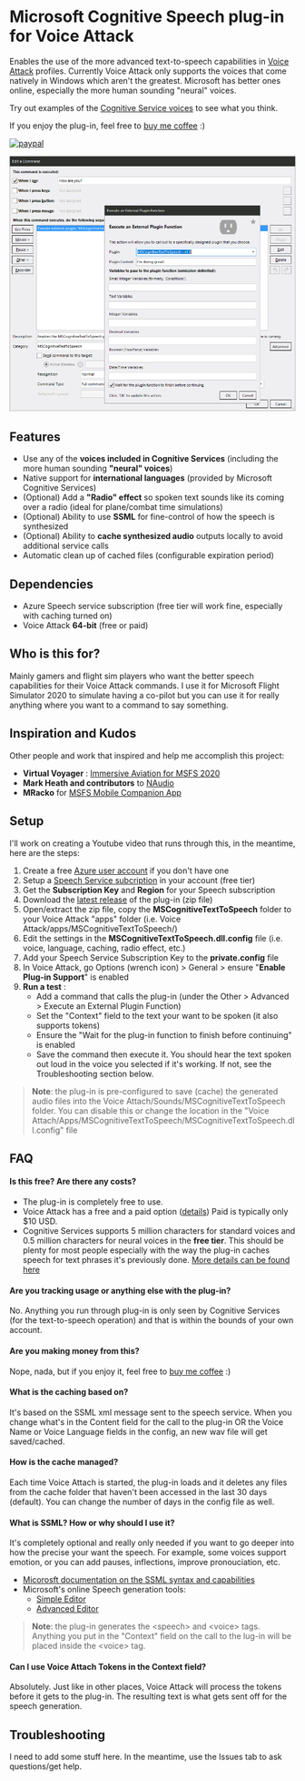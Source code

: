 ﻿# Microsoft Cognitive Speech plug-in for Voice Attack

Enables the use of the more advanced text-to-speech capabilities in [Voice Attack](https://voiceattack.com/) profiles.  Currently Voice Attack only supports the voices that come natively in Windows which aren't the greatest.   Microsoft has better ones online, especially the more human sounding "neural" voices.  

Try out examples of the [Cognitive Service voices](https://azure.microsoft.com/en-us/services/cognitive-services/text-to-speech/#features) to see what you think.

If you enjoy the plug-in, feel free to [buy me coffee](https://www.paypal.com/donate?hosted_button_id=ZEJ4UZGGSM9Q8) :)

[![paypal](https://www.paypalobjects.com/en_US/i/btn/btn_donateCC_LG.gif)](https://www.paypal.com/cgi-bin/webscr?cmd=_s-xclick&hosted_button_id=ZEJ4UZGGSM9Q8&source=url)

 ![Screen Capture](Content/screen-capture1.jpg)

## Features
- Use any of the **voices included in Cognitive Services** (including the more human sounding **"neural" voices**)
- Native support for **international languages** (provided by Microsoft Cognitive Services)
- (Optional) Add a **"Radio" effect** so spoken text sounds like its coming over a radio (ideal for plane/combat time simulations)
- (Optional) Ability to use **SSML** for fine-control of how the speech is synthesized 
- (Optional) Ability to **cache synthesized audio** outputs locally to avoid additional service calls
- Automatic clean up of cached files (configurable expiration period)

## Dependencies

- Azure Speech service subscription (free tier will work fine, especially with caching turned on)
- Voice Attack **64-bit** (free or paid)
  
## Who is this for?
Mainly gamers and flight sim players who want the better speech capabilities for their Voice Attack commands.  I use it for Microsoft Flight Simulator 2020 to simulate having a co-pilot but you can use it for really anything where you want to a command to say something.

## Inspiration and Kudos
Other people and work that inspired and help me accomplish this project:
- **Virtual Voyager** : [Immersive Aviation for MSFS 2020](https://www.youtube.com/watch?v=wQ5Ed-C_dbs)
- **Mark Heath and contributors** to [NAudio](https://github.com/naudio/NAudio) 
- **MRacko** for [MSFS Mobile Companion App](https://github.com/mracko/MSFS-Mobile-Companion-App)
  
## Setup

I'll work on creating a Youtube video that runs through this, in the meantime, here are the steps:

1. Create a free [Azure user account](https://docs.microsoft.com/en-us/azure/cognitive-services/speech-service/overview#try-the-speech-service-for-free) if you don't have one
2. Setup a [Speech Service subcription](https://docs.microsoft.com/en-us/azure/cognitive-services/speech-service/overview#try-the-speech-service-for-free) in your account (free tier)
3. Get the **Subscription Key** and **Region** for your Speech subscription
4. Download the [latest release](https://github.com/jamescl604/MSCognitiveSpeechForVoiceAttack/releases) of the plug-in (zip file)
5. Open/extract the zip file, copy the **MSCognitiveTextToSpeech** folder to your Voice Attack "apps" folder (i.e. Voice Attack/apps/MSCognitiveTextToSpeech/)
6. Edit the settings in the **MSCognitiveTextToSpeech.dll.config** file (i.e. voice, language, caching, radio effect, etc.) 
7. Add your Speech Service Subscription Key to the **private.config** file
8. In Voice Attack, go Options (wrench icon) > General >  ensure "**Enable Plug-in Support**" is enabled
9. **Run a test** :
   - Add a command that calls the plug-in (under the Other > Advanced > Execute an External Plugin Function)
   - Set the "Context" field to the text your want to be spoken (it also supports tokens)
   - Ensure the "Wait for the plug-in function to finish before continuing" is enabled
   - Save the command then execute it.  You should hear the text spoken out loud in the voice you selected if it's working.  If not, see the Troubleshooting section below.

>**Note**: the plug-in is pre-configured to save (cache) the generated audio files into the Voice Attach/Sounds/MSCognitiveTextToSpeech folder.  You can disable this or change the location in the "Voice Attach/Apps/MSCognitiveTextToSpeech/MSCognitiveTextToSpeech.dll.config" file

## FAQ

#### Is this free?  Are there any costs?
- The plug-in is completely free to use.  
- Voice Attack has a free and a paid option ([details](https://voiceattack.com/purchase.aspx)) Paid is typically only $10 USD.   
- Cognitive Services supports 5 million characters for standard voices and 0.5 million characters for neural voices in the **free tier**.  This should be plenty for most people especially with the way the plug-in caches speech for text phrases it's previously done.   [More details can be found here](https://azure.microsoft.com/en-us/pricing/details/cognitive-services/speech-services/)  

#### Are you tracking usage or anything else with the plug-in?
No.  Anything you run through plug-in is only seen by Cognitive Services (for the text-to-speech operation) and that is within the bounds of your own account.  

#### Are you making money from this?
Nope, nada, but if you enjoy it, feel free to [buy me coffee](https://www.paypal.com/donate?hosted_button_id=ZEJ4UZGGSM9Q8) :)

#### What is the caching based on?
It's based on the SSML xml message sent to the speech service.  When you change what's in the Content field for the call to the plug-in OR the Voice Name or Voice Language fields in the config, an new wav file will get saved/cached.

#### How is the cache managed?
Each time Voice Attach is started, the plug-in loads and it deletes any files from the cache folder that haven't been accessed in the last 30 days (default).  You can change the number of days in the config file as well.

#### What is SSML?  How or why should I use it?
It's completely optional and really only needed if you want to go deeper into how the precise your want the speech.  For example, some voices support emotion, or you can add pauses, inflections, improve pronouciation, etc.

- [Micorosft documentation on the SSML syntax and capabilities](https://docs.microsoft.com/en-us/azure/cognitive-services/speech-service/speech-synthesis-markup)
- Microsoft's online Speech generation tools:
  - [Simple Editor](https://speech.microsoft.com/audiocontentcreation)
  - [Advanced Editor](https://azure.microsoft.com/en-us/services/cognitive-services/text-to-speech/)

>**Note**: the plug-in generates the \<speech\> and \<voice\> tags.  Anything you put in the "Context" field on the call to the lug-in will be placed inside the \<voice\> tag.

#### Can I use Voice Attach Tokens in the Context field?
Absolutely.  Just like in other places, Voice Attack will process the tokens before it gets to the plug-in.  The resulting text is what gets sent off for the speech generation. 

## Troubleshooting

I need to add some stuff here.  In the meantime, use the Issues tab to ask questions/get help.

